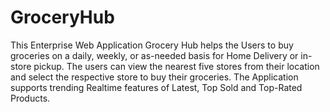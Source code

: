 # GroceryHub
This Enterprise Web Application Grocery Hub helps the Users to buy groceries on a daily, weekly, or as-needed basis for Home Delivery or in-store pickup. The users can view the nearest five stores from their location and select the respective store to buy their groceries. The Application supports trending Realtime features of Latest, Top Sold and Top-Rated Products.
